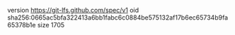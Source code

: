version https://git-lfs.github.com/spec/v1
oid sha256:0665ac5bfa322413a6bb1fabc6c0884be575132af17b6ec65734b9fa65378b1e
size 1705
